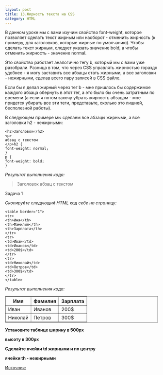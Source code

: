 ```yaml
---
layout: post
title: 13.Жирность текста на CSS
category: HTML
---
```


В данном уроке мы с вами изучим свойство font-weight, которое позволяет сделать текст жирным или наоборот - отменить жирность (к примеру, для заголовков, которые жирные по умолчанию). Чтобы сделать текст жирным, следует указать значение bold, а чтобы отменить жирность - значение normal.

Это свойство работает аналогично тегу b, который мы с вами уже разобрали. Разница в том, что через CSS управлять жирностью гораздо удобнее - я могу заставить все абзацы стать жирными, а все заголовки - нежирными, сделав всего пару записей в CSS файле.

Если бы я делал жирный через тег b - мне пришлось бы содержимое каждого абзаца обернуть в этот тег, а это было бы очень затратным по времени (а если я потом захочу убрать жирность абзацам - мне придется убирать все эти теги, представьте, сколько это лишней, бесполезной работы).

В следующем примере мы сделаем все абзацы жирными, а все заголовки h2 - нежирными:

    <h2>Заголовок</h2>
    <p>
    абзац с текстом
    </p>h2 {
    font-weight: normal;
    }
    p {
    font-weight: bold;
    }

*Результат выполнения кода:*

>Заголовок
>абзац с текстом

Задача 1

*Скопируйте следующий HTML код себе на страницу:*

    <table border="1">
    <tr>
    <th>Имя</th>
    <th>Фамилия</th>
    <th>Зарплата</th>
    </tr>
    <tr>
    <td>Иван</td>
    <td>Иванов</td>
    <td>200$</td>
    </tr>
    <tr>
    <td>Николай</td>
    <td>Петров</td>
    <td>300$</td>
    </tr>
    </table>
    
*Результат выполнения кода:*
    
<table border="1">
<tr>
<th>Имя</th>
<th>Фамилия</th>
<th>Зарплата</th>
</tr>
<tr>
<td>Иван</td>
<td>Иванов</td>
<td>200$</td>
</tr>
<tr>
<td>Николай</td>
<td>Петров</td>
<td>300$</td>
</tr>
</table>

**Установите таблице ширину в 500px**

 **высоту в 300px**

**Сделайте ячейки td жирными и по центру**

**ячейки th - нежирными**

[Источник:](http://code.mu/ru/markup/book/prime/css/text-boldness/) 
